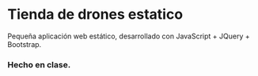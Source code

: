 # Tienda de drones estatico

<p>Pequeña aplicación web estático, desarrollado con JavaScript + JQuery + Bootstrap.</p>
<h3>Hecho en clase.</h3>
